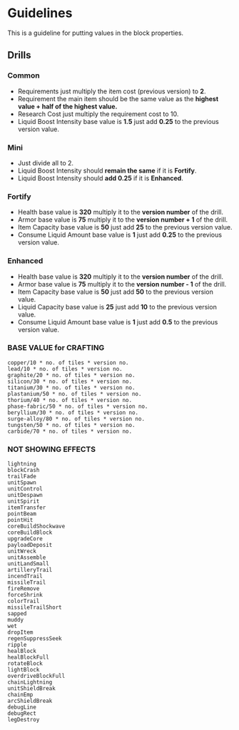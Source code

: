 # Guidelines

This is a guideline for putting values in the block properties.

## Drills
### Common
- Requirements just multiply the item cost (previous version) to **2**.
- Requirement the main item should be the same value as the **highest value + half of the highest value.**
- Research Cost just multiply the requirement cost to 10.
- Liquid Boost Intensity base value is **1.5** just add **0.25** to the previous version value.

### Mini
- Just divide all to 2.
- Liquid Boost Intensity should **remain the same** if it is **Fortify**.
- Liquid Boost Intensity should **add 0.25** if it is **Enhanced**.

### Fortify

- Health base value is **320** multiply it to the **version number** of the drill.
- Armor base value is **75** multiply it to the **version number + 1** of the drill.
- Item Capacity base value is **50** just add **25** to the previous version value.
- Consume Liquid Amount base value is **1** just add **0.25** to the previous version value.

### Enhanced

- Health base value is **320** multiply it to the **version number** of the drill.
- Armor base value is **75** multiply it to the **version number - 1** of the drill.
- Item Capacity base value is **50** just add **50** to the previous version value.
- Liquid Capacity base value is **25** just add **10** to the previous version value.
- Consume Liquid Amount base value is **1** just add **0.5** to the previous version value.

### BASE VALUE for CRAFTING
    copper/10 * no. of tiles * version no.
    lead/10 * no. of tiles * version no.
    graphite/20 * no. of tiles * version no.
    silicon/30 * no. of tiles * version no.
    titanium/30 * no. of tiles * version no.
    plastanium/50 * no. of tiles * version no.
    thorium/40 * no. of tiles * version no.
    phase-fabric/50 * no. of tiles * version no.
    beryllium/30 * no. of tiles * version no.
    surge-alloy/80 * no. of tiles * version no.
    tungsten/50 * no. of tiles * version no.
    carbide/70 * no. of tiles * version no.

### NOT SHOWING EFFECTS
    lightning
    blockCrash
    trailFade
    unitSpawn
    unitControl
    unitDespawn
    unitSpirit
    itemTransfer
    pointBeam
    pointHit
    coreBuildShockwave
    coreBuildBlock
    upgradeCore
    payloadDeposit
    unitWreck
    unitAssemble
    unitLandSmall
    artilleryTrail
    incendTrail
    missileTrail
    fireRemove
    forceShrink
    colorTrail
    missileTrailShort
    sapped
    muddy
    wet
    dropItem
    regenSuppressSeek
    ripple
    healBlock
    healBlockFull
    rotateBlock
    lightBlock
    overdriveBlockFull
    chainLightning
    unitShieldBreak
    chainEmp
    arcShieldBreak
    debugLine
    debugRect
    legDestroy